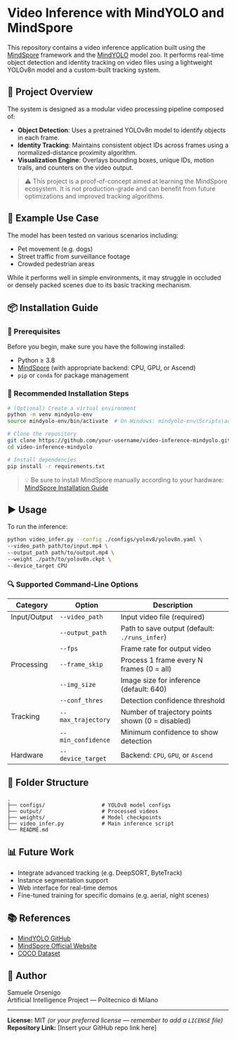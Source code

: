 # Video Inference with MindYOLO and MindSpore

This repository contains a video inference application built using the [MindSpore](https://www.mindspore.cn/en) framework and the [MindYOLO](https://github.com/mindspore-lab/mindyolo) model zoo. It performs real-time object detection and identity tracking on video files using a lightweight YOLOv8n model and a custom-built tracking system.

## 📌 Project Overview

The system is designed as a modular video processing pipeline composed of:

- **Object Detection**: Uses a pretrained YOLOv8n model to identify objects in each frame.
- **Identity Tracking**: Maintains consistent object IDs across frames using a normalized-distance proximity algorithm.
- **Visualization Engine**: Overlays bounding boxes, unique IDs, motion trails, and counters on the video output.

> ⚠️ This project is a proof-of-concept aimed at learning the MindSpore ecosystem. It is not production-grade and can benefit from future optimizations and improved tracking algorithms.

## 💽 Example Use Case

The model has been tested on various scenarios including:
- Pet movement (e.g. dogs)
- Street traffic from surveillance footage
- Crowded pedestrian areas

While it performs well in simple environments, it may struggle in occluded or densely packed scenes due to its basic tracking mechanism.

## 📦 Installation Guide

### 🔧 Prerequisites

Before you begin, make sure you have the following installed:

- Python ≥ 3.8
- [MindSpore](https://www.mindspore.cn/en) (with appropriate backend: CPU, GPU, or Ascend)
- `pip` or `conda` for package management

### 🐍 Recommended Installation Steps

```bash
# (Optional) Create a virtual environment
python -m venv mindyolo-env
source mindyolo-env/bin/activate  # On Windows: mindyolo-env\Scripts\activate

# Clone the repository
git clone https://github.com/your-username/video-inference-mindyolo.git
cd video-inference-mindyolo

# Install dependencies
pip install -r requirements.txt
```

> 💡 Be sure to install MindSpore manually according to your hardware:  
> [MindSpore Installation Guide](https://www.mindspore.cn/install)

## ▶️ Usage

To run the inference:

```bash
python video_infer.py --config ./configs/yolov8/yolov8n.yaml \
--video_path path/to/input.mp4 \
--output_path path/to/output.mp4 \
--weight ./path/to/yolov8n.ckpt \
--device_target CPU
```

### 🔍 Supported Command-Line Options

| Category       | Option             | Description |
|----------------|--------------------|-------------|
| Input/Output   | `--video_path`     | Input video file (required) |
|                | `--output_path`    | Path to save output (default: `./runs_infer`) |
|                | `--fps`            | Frame rate for output video |
| Processing     | `--frame_skip`     | Process 1 frame every N frames (0 = all) |
|                | `--img_size`       | Image size for inference (default: 640) |
|                | `--conf_thres`     | Detection confidence threshold |
| Tracking       | `--max_trajectory` | Number of trajectory points shown (0 = disabled) |
|                | `--min_confidence` | Minimum confidence to show detection |
| Hardware       | `--device_target`  | Backend: `CPU`, `GPU`, or `Ascend` |

## 📂 Folder Structure

```
.
├── configs/                  # YOLOv8 model configs
├── output/                   # Processed videos
├── weights/                  # Model checkpoints
├── video_infer.py            # Main inference script
└── README.md
```

## 📊 Future Work

- Integrate advanced tracking (e.g. DeepSORT, ByteTrack)
- Instance segmentation support
- Web interface for real-time demos
- Fine-tuned training for specific domains (e.g. aerial, night scenes)

## 📚 References

- [MindYOLO GitHub](https://github.com/mindspore-lab/mindyolo)
- [MindSpore Official Website](https://www.mindspore.cn/en)
- [COCO Dataset](https://cocodataset.org/#home)

## 👤 Author

Samuele Orsenigo  
Artificial Intelligence Project — Politecnico di Milano

---

**License:** MIT *(or your preferred license — remember to add a `LICENSE` file)*  
**Repository Link:** [Insert your GitHub repo link here]

